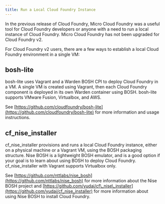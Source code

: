 ```yaml
---
title: Run a Local Cloud Foundry Instance
---
```


In the previous release of Cloud Foundry, Micro Cloud Foundry was a useful tool
for Cloud Foundry developers or anyone with a need to run a local instance of
Cloud Foundry.
Micro Cloud Foundry has not been upgraded for Cloud Foundry v2.

For Cloud Foundry v2 users, there are a few ways to establish a local Cloud
Foundry environment in a single VM:

## bosh-lite

bosh-lite uses Vagrant and a Warden BOSH CPI to deploy Cloud Foundry in a VM.
A single VM is created using Vagrant, then each Cloud Foundry component is
deployed in its own Warden container using BOSH.
bosh-lite supports VMware Fusion, Virtualbox, and AWS.

See [https://github.com/cloudfoundry/bosh-lite](https://github.com/cloudfoundry/bosh-lite) for more information and usage instructions.

## cf\_nise\_installer

cf\_nise\_installer provisions and runs a local Cloud Foundry instance, either
on a physical machine or a Vagrant VM, using the BOSH packaging structure.
Nise BOSH is a lightweight BOSH emulator, and is a good option if your goal is
to learn about using BOSH to deploy Cloud Foundry.
cf\_nise\_installer with Vagrant supports Virtualbox only.

See [https://github.com/nttlabs/nise_bosh](https://github.com/nttlabs/nise_bosh)
for more information about the Nise BOSH project and [https://github.com/yudai/cf\_nise\_installer](https://github.com/yudai/cf_nise_installer) for more information about using Nise BOSH to install Cloud Foundry.